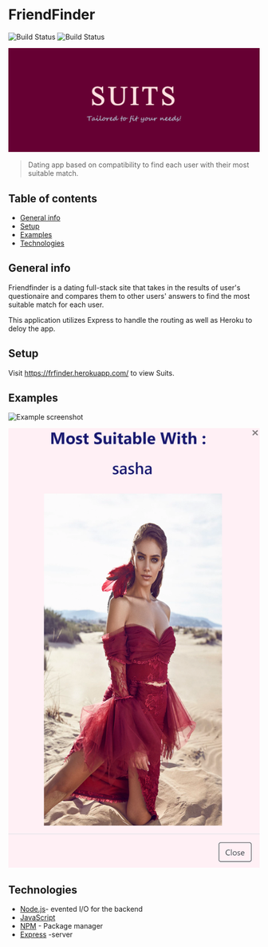 # FriendFinder

![Build Status](https://img.shields.io/badge/build-passing-brightgreen.svg)
![Build Status](https://img.shields.io/badge/npm%20package-4.2.0-brightgreen.svg)

![image](app/public/images/LOGO1.png)
>Dating app based on compatibility to find each user with their most suitable match.

## Table of contents

* [General info](#general-info)
* [Setup](#setup)
* [Examples](#examples)
* [Technologies](#technologies)

## General info

Friendfinder is a dating full-stack site that takes in the results of user's questionaire and compares them to other users' answers to find the most suitable match for each user.

This application utilizes Express to handle the routing as well as Heroku to deloy the app.

## Setup

Visit  https://frfinder.herokuapp.com/ to view Suits.

## Examples

![Example screenshot](app/public/images/main.PNG)

![Example screenshot](app/public/images/modal.PNG)

## Technologies

* [Node.js](https://nodejs.org/)- evented I/O for the backend
* [JavaScript](https://www.javascript.com/)
* [NPM](https://www.npmjs.com/) - Package manager
* [Express](https://www.mysql.com/) -server
